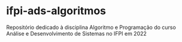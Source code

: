 # ifpi-ads-algoritmos
Repositório dedicado à disciplina Algoritmo e Programação do curso Análise e Desenvolvimento de Sistemas no IFPI em 2022
